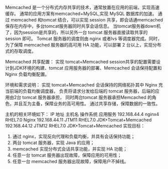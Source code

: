 Memcached 是一个分布式内存共享的技术，通常放置在应用的前端，实现高速缓存。
通常的应用方案有memcached+MySQL,实现 MySQL 数据库的加速。
通过 memcached 和tomcat 结合，可以实现 session 共享，即会话通memcached保存在内存中，多台tomcat服务器同时共享会话信息。
当tomcat服务器down机了，因为session是共享的，所以另外一台 tomcat 服务器直接读取共享的 session 即可。
Tomcat 服务器的调度则由 nginx 或者lvs 等调度器完成。同时，为了保障 memcached 服务器的高可用 HA 功能，可以部署 2 台以上，实现分布式的存取调度。

Memcached 共享配置：
实现 tomcat+Memcached session共享的配置需要设计到JDK环境的构建、tomcat 应用服务器的部署、Memcached 会话保持配置和 Nginx 负载均衡配置。

环境和需求说明：
实现 tomcat+Memcached 会话保持的网络拓扑其中 Nginx 充当前端的负载均衡调度器，
负责将请求分发给后端的 tomcat 服务器，后端的应用由2台 tomcat 服务器承担，
同时两台tomcat 服务器承担Memcached 的角色，并且互为主备，保障业务的高可用性。
通过共享存储，保障数据的一致性。

主机的相关环境如下：
IP 地址           主机名      操作系统       应用服务
192.168.44.4      nginx4     RHEL7.0       Nginx
192.168.44.11     JTM11      RHEL7.0       JDK+Tomcat+Memcached
192.168.44.12     JTM12      RHEL7.0       JDK+Tomcat+Memcached
实现目标： 
1. 通过 nginx，实现反向代理和负载均衡，并具有会话保持功能；
2. 两台 tomcat 服务器，实现 Java 的应用；
3. memcached 实现分布式会话共享功能，并实现 HA 功能；
4. 任意一台 tomcat 服务器出现故障，保障应用的可用性；
5. 任意一台 memcached 服务器出现故障，保障用户不掉线。
